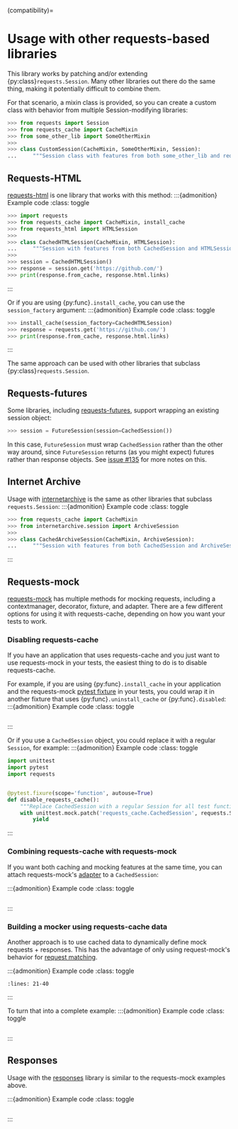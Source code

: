 <!-- TODO: Fix relative links -->
(compatibility)=
# Usage with other requests-based libraries
This library works by patching and/or extending {py:class}`requests.Session`. Many other libraries
out there do the same thing, making it potentially difficult to combine them.

For that scenario, a mixin class is provided, so you can create a custom class with behavior from
multiple Session-modifying libraries:
```python
>>> from requests import Session
>>> from requests_cache import CacheMixin
>>> from some_other_lib import SomeOtherMixin
>>>
>>> class CustomSession(CacheMixin, SomeOtherMixin, Session):
...     """Session class with features from both some_other_lib and requests-cache"""
```

## Requests-HTML
[requests-html](https://github.com/psf/requests-html) is one library that works with this method:
:::{admonition} Example code
:class: toggle
```python
>>> import requests
>>> from requests_cache import CacheMixin, install_cache
>>> from requests_html import HTMLSession
>>>
>>> class CachedHTMLSession(CacheMixin, HTMLSession):
...     """Session with features from both CachedSession and HTMLSession"""
>>>
>>> session = CachedHTMLSession()
>>> response = session.get('https://github.com/')
>>> print(response.from_cache, response.html.links)
```
:::


Or if you are using {py:func}`.install_cache`, you can use the `session_factory` argument:
:::{admonition} Example code
:class: toggle
```python
>>> install_cache(session_factory=CachedHTMLSession)
>>> response = requests.get('https://github.com/')
>>> print(response.from_cache, response.html.links)
```
:::

The same approach can be used with other libraries that subclass {py:class}`requests.Session`.

## Requests-futures
Some libraries, including [requests-futures](https://github.com/ross/requests-futures),
support wrapping an existing session object:
```python
>>> session = FutureSession(session=CachedSession())
```

In this case, `FutureSession` must wrap `CachedSession` rather than the other way around, since
`FutureSession` returns (as you might expect) futures rather than response objects.
See [issue #135](https://github.com/reclosedev/requests-cache/issues/135) for more notes on this.

## Internet Archive
Usage with [internetarchive](https://github.com/jjjake/internetarchive) is the same as other libraries
that subclass `requests.Session`:
:::{admonition} Example code
:class: toggle
```python
>>> from requests_cache import CacheMixin
>>> from internetarchive.session import ArchiveSession
>>>
>>> class CachedArchiveSession(CacheMixin, ArchiveSession):
...     """Session with features from both CachedSession and ArchiveSession"""
```
:::

## Requests-mock
[requests-mock](https://github.com/jamielennox/requests-mock) has multiple methods for mocking
requests, including a contextmanager, decorator, fixture, and adapter. There are a few different
options for using it with requests-cache, depending on how you want your tests to work.

### Disabling requests-cache
If you have an application that uses requests-cache and you just want to use requests-mock in
your tests, the easiest thing to do is to disable requests-cache.

For example, if you are using {py:func}`.install_cache` in your application and the
requests-mock [pytest fixture](https://requests-mock.readthedocs.io/en/latest/pytest.html) in your
tests, you could wrap it in another fixture that uses {py:func}`.uninstall_cache` or {py:func}`.disabled`:
:::{admonition} Example code
:class: toggle
```{literalinclude} ../../tests/compat/test_requests_mock_disable_cache.py
```
:::

Or if you use a `CachedSession` object, you could replace it with a regular `Session`, for example:
:::{admonition} Example code
:class: toggle
```python
import unittest
import pytest
import requests


@pytest.fixure(scope='function', autouse=True)
def disable_requests_cache():
    """Replace CachedSession with a regular Session for all test functions"""
    with unittest.mock.patch('requests_cache.CachedSession', requests.Session):
        yield
```
:::

### Combining requests-cache with requests-mock
If you want both caching and mocking features at the same time, you can attach requests-mock's
[adapter](https://requests-mock.readthedocs.io/en/latest/adapter.html) to a `CachedSession`:

:::{admonition} Example code
:class: toggle
```{literalinclude} ../../tests/compat/test_requests_mock_combine_cache.py
```
:::

### Building a mocker using requests-cache data
Another approach is to use cached data to dynamically define mock requests + responses.
This has the advantage of only using request-mock's behavior for
[request matching](https://requests-mock.readthedocs.io/en/latest/matching.html).

:::{admonition} Example code
:class: toggle
```{literalinclude} ../tests/compat/test_requests_mock_load_cache.py
:lines: 21-40
```
:::

To turn that into a complete example:
:::{admonition} Example code
:class: toggle
```{literalinclude} ../tests/compat/test_requests_mock_load_cache.py
```
:::

## Responses
Usage with the [responses](https://github.com/getsentry/responses) library is similar to the
requests-mock examples above.

:::{admonition} Example code
:class: toggle
```{literalinclude} ../tests/compat/test_responses_load_cache.py
```
:::
